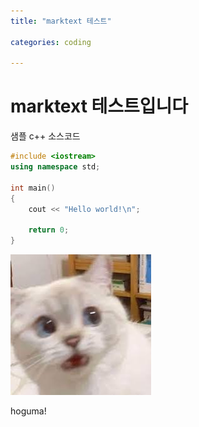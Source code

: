 ```yaml
---
title: "marktext 테스트"

categories: coding

---
```


# marktext 테스트입니다

샘플 c++ 소스코드

```cpp
#include <iostream>
using namespace std;

int main()
{
    cout << "Hello world!\n";

    return 0;
}
```

![](\images\2023-09-26-seconds\99a350b9b9ebf1ba7f654a364f094bee3898537e.jpg)

hoguma!
